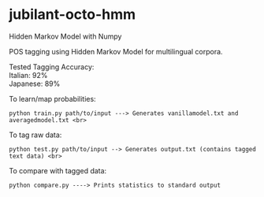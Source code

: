 # jubilant-octo-hmm
Hidden Markov Model with Numpy

POS tagging using Hidden Markov Model for multilingual corpora. <br>

Tested Tagging Accuracy: <br>
  Italian: 92% <br>
  Japanese: 89% <br>
  
To learn/map probabilities: <br>
```
python train.py path/to/input ---> Generates vanillamodel.txt and averagedmodel.txt <br>
```
To tag raw data: <br>
```
python test.py path/to/input --> Generates output.txt (contains tagged text data) <br>
```
To compare with tagged data: <br>
```
python compare.py ----> Prints statistics to standard output
```

